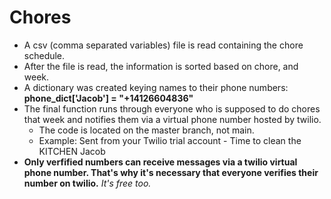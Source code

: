 # Chores
- A csv (comma separated variables) file is read containing the chore schedule.
- After the file is read, the information is sorted based on chore, and week.
- A dictionary was created keying names to their phone numbers:
    **phone_dict['Jacob'] = "+14126604836"**
- The final function runs through everyone who is supposed to do chores that week and notifies them via a virtual phone number hosted by twilio.
   - The code is located on the master branch, not main.
   - Example: Sent from your Twilio trial account - Time to clean the KITCHEN Jacob
- **Only verfified numbers can receive messages via a twilio virtual phone number. That's why it's necessary that everyone verifies their number on twilio.** *It's free too.*


